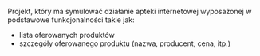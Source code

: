 
Projekt, który ma symulować działanie apteki internetowej wyposażonej w podstawowe funkcjonalności takie jak:
+ lista oferowanych produktów
+ szczegóły oferowanego produktu (nazwa, producent, cena, itp.)
